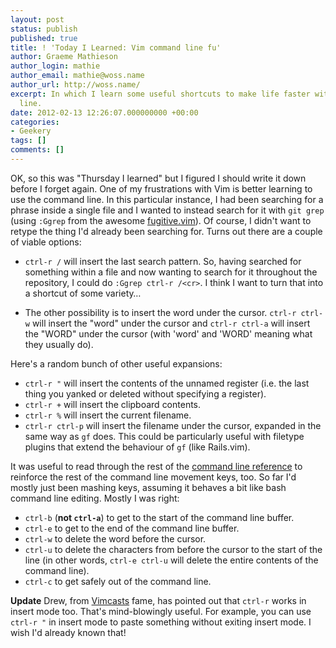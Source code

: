 ```yaml
---
layout: post
status: publish
published: true
title: ! 'Today I Learned: Vim command line fu'
author: Graeme Mathieson
author_login: mathie
author_email: mathie@woss.name
author_url: http://woss.name/
excerpt: In which I learn some useful shortcuts to make life faster with the Vim command
  line.
date: 2012-02-13 12:26:07.000000000 +00:00
categories:
- Geekery
tags: []
comments: []
---
```

OK, so this was "Thursday I learned" but I figured I should write it down before I forget again. One of my frustrations with Vim is better learning to use the command line. In this particular instance, I had been searching for a phrase inside a single file and I wanted to instead search for it with `git grep` (using `:Ggrep` from the awesome [fugitive.vim](https://github.com/tpope/vim-fugitive)). Of course, I didn't want to retype the thing I'd already been searching for. Turns out there are a couple of viable options:

* `ctrl-r /` will insert the last search pattern. So, having searched for something within a file and now wanting to search for it throughout the repository, I could do `:Ggrep ctrl-r /<cr>`. I think I want to turn that into a shortcut of some variety…

* The other possibility is to insert the word under the cursor. `ctrl-r ctrl-w` will insert the "word" under the cursor and `ctrl-r ctrl-a` will insert the "WORD" under the cursor (with 'word' and 'WORD' meaning what they usually do).

Here's a random bunch of other useful expansions:

* `ctrl-r "` will insert the contents of the unnamed register (i.e. the last thing you yanked or deleted without specifying a register).
* `ctrl-r +` will insert the clipboard contents.
* `ctrl-r %` will insert the current filename.
* `ctrl-r ctrl-p` will insert the filename under the cursor, expanded in the same way as `gf` does. This could be particularly useful with filetype plugins that extend the behaviour of `gf` (like Rails.vim).

It was useful to read through the rest of the [command line reference](http://vimdoc.sourceforge.net/htmldoc/cmdline.html) to reinforce the rest of the command line movement keys, too. So far I'd mostly just been mashing keys, assuming it behaves a bit like bash command line editing. Mostly I was right:

* `ctrl-b` (**not `ctrl-a`**) to get to the start of the command line buffer.
* `ctrl-e` to get to the end of the command line buffer.
* `ctrl-w` to delete the word before the cursor.
* `ctrl-u` to delete the characters from before the cursor to the start of the line (in other words, `ctrl-e ctrl-u` will delete the entire contents of the command line).
* `ctrl-c` to get safely out of the command line.

**Update** Drew, from [Vimcasts](http://vimcasts.org) fame, has pointed out that `ctrl-r` works in insert mode too. That's mind-blowingly useful. For example, you can use `ctrl-r "` in insert mode to paste something without exiting insert mode. I wish I'd already known that!

